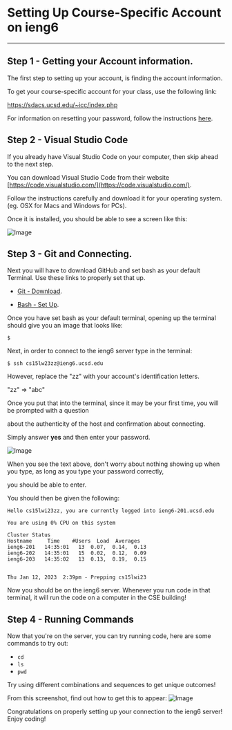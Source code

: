 # **Setting Up Course-Specific Account on ieng6**
***

## Step 1 - Getting your Account information.
The first step to setting up your account, is finding the account information.

To get your course-specific account for your class, use the following link:

https://sdacs.ucsd.edu/~icc/index.php

For information on resetting your password, follow the instructions [here](https://docs.google.com/document/d/1hs7CyQeh-MdUfM9uv99i8tqfneos6Y8bDU0uhn1wqho/edit).

## Step 2 - Visual Studio Code
If you already have Visual Studio Code on your computer, then skip ahead to the next step.

You can download Visual Studio Code from their website [https://code.visualstudio.com/](https://code.visualstudio.com/).

Follow the instructions carefully and download it for your operating system. (eg. OSX for Macs and Windows for PCs). 

Once it is installed, you should be able to see a screen like this:

![Image](https://media.discordapp.net/attachments/717860504093327450/1063233227629789224/image.png?width=1215&height=642)

## Step 3 - Git and Connecting.

Next you will have to download GitHub and set bash as your default Terminal.
Use these links to properly set that up.

- [Git - Download](https://gitforwindows.org).

- [Bash - Set Up](https://stackoverflow.com/a/50527994).

Once you have set bash as your default terminal, opening up the terminal should give you an image that looks like:

```
$
```

Next, in order to connect to the ieng6 server type in the terminal:
```
$ ssh cs15lw23zz@ieng6.ucsd.edu
```
However, replace the "zz" with your account's identification letters.

"zz" => "abc"

Once you put that into the terminal, since it may be your first time, you will be prompted with a question

about the authenticity of the host and confirmation about connecting.

Simply answer **yes** and then enter your password.

![Image](https://media.discordapp.net/attachments/717860504093327450/1063233841076125706/image.png)

When you see the text above, don't worry about nothing showing up when you type, as long as you type your password correctly,

you should be able to enter.

You should then be given the following:

```
Hello cs15lwi23zz, you are currently logged into ieng6-201.ucsd.edu

You are using 0% CPU on this system

Cluster Status 
Hostname     Time    #Users  Load  Averages  
ieng6-201   14:35:01   13  0.07,  0.14,  0.13
ieng6-202   14:35:01   15  0.02,  0.12,  0.09
ieng6-203   14:35:02   13  0.13,  0.19,  0.15

 
Thu Jan 12, 2023  2:39pm - Prepping cs15lwi23
```

Now you should be on the ieng6 server. Whenever you run code in that terminal, it will run the code on a computer in the CSE building!

## Step 4 - Running Commands

Now that you're on the server, you can try running code, here are some commands to try out:
- ```cd```
- ```ls```
- ```pwd```

Try using different combinations and sequences to get unique outcomes!

From this screenshot, find out how to get this to appear:
![Image](https://media.discordapp.net/attachments/717860504093327450/1063233721634926712/image.png?width=1215&height=99)

Congratulations on properly setting up your connection to the ieng6 server! Enjoy coding!
